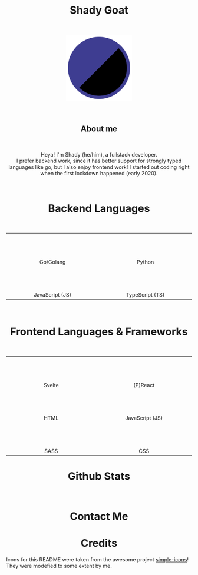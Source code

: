 <h1 align="center">Shady Goat</h1>

<br />

<p align="center">
  <img
    width="180"
    src="https://raw.githubusercontent.com/ShadiestGoat/ShadiestGoat/main/pfp.svg"
  />
</p>

<br />

<h2 align="center">About me</h2>

<br />

<p align="center">
  Heya! I'm Shady (he/him), a fullstack developer.<br />I prefer backend work,
  since it has better support for strongly typed languages like go, but I also
  enjoy frontend work! I started out coding right when the first lockdown
  happened (early 2020).
</p>

<br />
<h1 align="center">Backend Languages</h1>
<br />

<table>
  <tr>
    <td>
      <img width="441" height="1" />
      <p align="center">
        <picture>
          <source
            media="(prefers-color-scheme: dark)"
            srcset="https://raw.githubusercontent.com/ShadiestGoat/ShadiestGoat/main/dark/go.svg"
          />
          <source
            media="(prefers-color-scheme: light)"
            srcset="https://raw.githubusercontent.com/ShadiestGoat/ShadiestGoat/main/light/go.svg"
          />
          <img width="30%" alt="" src="" />
        </picture>
      </p>
    </td>
    <td>
      <img width="441" height="1" />
      <p align="center">
        <picture>
          <source
            media="(prefers-color-scheme: dark)"
            srcset="https://raw.githubusercontent.com/ShadiestGoat/ShadiestGoat/main/dark/python.svg"
          />
          <source
            media="(prefers-color-scheme: light)"
            srcset="https://raw.githubusercontent.com/ShadiestGoat/ShadiestGoat/main/light/python.svg"
          />
          <img width="50%" alt="" src="" />
        </picture>
      </p>
    </td>
  </tr>
  <tr>
    <td align="center">Go/Golang</td>
    <td align="center">Python</td>
  </tr>
  <tr>
    <td>
      <p align="center">
        <img width="441" height="1" />
        <picture>
          <source
            media="(prefers-color-scheme: dark)"
            srcset="https://raw.githubusercontent.com/ShadiestGoat/ShadiestGoat/main/dark/js.svg"
          />
          <source
            media="(prefers-color-scheme: light)"
            srcset="https://raw.githubusercontent.com/ShadiestGoat/ShadiestGoat/main/light/js.svg"
          />
          <img width="30%" alt="" src="" />
        </picture>
      </p>
    </td>
    <td>
      <p align="center">
        <img width="441" height="1" />
        <picture>
          <source
            media="(prefers-color-scheme: dark)"
            srcset="https://raw.githubusercontent.com/ShadiestGoat/ShadiestGoat/main/dark/ts.svg"
          />
          <source
            media="(prefers-color-scheme: light)"
            srcset="https://raw.githubusercontent.com/ShadiestGoat/ShadiestGoat/main/light/ts.svg"
          />
          <img width="30%" alt="" src="" />
        </picture>
      </p>
    </td>
  </tr>
  <tr>
    <td align="center">JavaScript (JS)</td>
    <td align="center">TypeScript (TS)</td>
  </tr>
</table>

<br />
<h1 align="center">Frontend Languages & Frameworks</h1>
<br />

<table>
  <tr>
    <td>
      <img width="441" height="1" />
      <p align="center">
        <picture>
          <source
            media="(prefers-color-scheme: dark)"
            srcset="https://raw.githubusercontent.com/ShadiestGoat/ShadiestGoat/main/dark/svelte.svg"
          />
          <source
            media="(prefers-color-scheme: light)"
            srcset="https://raw.githubusercontent.com/ShadiestGoat/ShadiestGoat/main/light/svelte.svg"
          />
          <img width="30%" alt="" src="" />
        </picture>
      </p>
    </td>
    <td>
      <img width="441" height="1" />
      <p align="center">
        <picture>
          <source
            media="(prefers-color-scheme: dark)"
            srcset="https://raw.githubusercontent.com/ShadiestGoat/ShadiestGoat/main/dark/react.svg"
          />
          <source
            media="(prefers-color-scheme: light)"
            srcset="https://raw.githubusercontent.com/ShadiestGoat/ShadiestGoat/main/light/react.svg"
          />
          <img width="30%" alt="" src="" />
        </picture>
      </p>
    </td>
  </tr>
  <tr>
    <td align="center">Svelte</td>
    <td align="center">(P)React</td>
  </tr>
  <tr>
    <td>
      <p align="center">
        <img width="441" height="1" />
        <picture>
          <source
            media="(prefers-color-scheme: dark)"
            srcset="https://raw.githubusercontent.com/ShadiestGoat/ShadiestGoat/main/dark/html.svg"
          />
          <source
            media="(prefers-color-scheme: light)"
            srcset="https://raw.githubusercontent.com/ShadiestGoat/ShadiestGoat/main/light/html.svg"
          />
          <img width="30%" alt="" src="" />
        </picture>
      </p>
    </td>
    <td>
      <p align="center">
        <img width="441" height="1" />
        <picture>
          <source
            media="(prefers-color-scheme: dark)"
            srcset="https://raw.githubusercontent.com/ShadiestGoat/ShadiestGoat/main/dark/js.svg"
          />
          <source
            media="(prefers-color-scheme: light)"
            srcset="https://raw.githubusercontent.com/ShadiestGoat/ShadiestGoat/main/light/js.svg"
          />
          <img width="30%" alt="" src="" />
        </picture>
      </p>
    </td>
  </tr>
  <tr>
    <td align="center">HTML</td>
    <td align="center">JavaScript (JS)</td>
  </tr>
  <tr>
    <td>
      <p align="center">
        <img width="441" height="1" />
        <picture>
          <source
            media="(prefers-color-scheme: dark)"
            srcset="https://raw.githubusercontent.com/ShadiestGoat/ShadiestGoat/main/dark/sass.svg"
          />
          <source
            media="(prefers-color-scheme: light)"
            srcset="https://raw.githubusercontent.com/ShadiestGoat/ShadiestGoat/main/light/sass.svg"
          />
          <img width="30%" alt="" src="" />
        </picture>
      </p>
    </td>
    <td>
      <p align="center">
        <img width="441" height="1" />
        <picture>
          <source
            media="(prefers-color-scheme: dark)"
            srcset="https://raw.githubusercontent.com/ShadiestGoat/ShadiestGoat/main/dark/css.svg"
          />
          <source
            media="(prefers-color-scheme: light)"
            srcset="https://raw.githubusercontent.com/ShadiestGoat/ShadiestGoat/main/light/css.svg"
          />
          <img width="30%" alt="" src="" />
        </picture>
      </p>
    </td>
  </tr>
  <tr>
    <td align="center">SASS</td>
    <td align="center">CSS</td>
  </tr>
</table>

<h1 align="center">Github Stats</h1>


<p align="center">
<picture>
  <source
    media="(prefers-color-scheme: dark)"
    srcset="https://github-readme-stats.vercel.app/api?username=shadiestgoat&show_icons=true&hide_border=true&line_height=30&title_color=ededed&text_color=ededed&bg_color=0d1117&icon_color=ededed&show_owner=true"
  />
  <source
    media="(prefers-color-scheme: light)"
    srcset="https://github-readme-stats.vercel.app/api?username=shadiestgoat&show_icons=true&hide_border=true&line_height=30&title_color=3B3A8A&text_color=3B3A8A&bg_color=F2F2F2&icon_color=3B3A8A&show_owner=true"
  />
  <img width="50%" alt="" src="" />
</picture>
</p>

<h1 align="center">Contact Me</h1>



<h1 align="center">Credits</h1>

Icons for this README were taken from the awesome project [simple-icons](https://simpleicons.org)! They were modefied to some extent by me.
